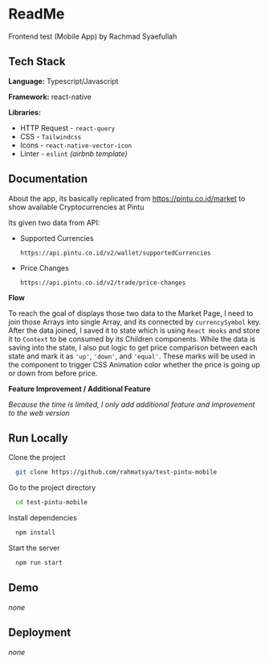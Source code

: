 
# ReadMe

Frontend test (Mobile App) by Rachmad Syaefullah 


## Tech Stack

**Language:** Typescript/Javascript

**Framework:** react-native

**Libraries:** 
- HTTP Request - `react-query`
- CSS - `Tailwindcss`
- Icons - `react-native-vector-icon`
- Linter - `eslint` *(airbnb template)*



## Documentation

About the app, its basically replicated from https://pintu.co.id/market to show available Cryptocurrencies at Pintu

Its given two data from API:
- Supported Currencies

    `https://api.pintu.co.id/v2/wallet/supportedCurrencies`
- Price Changes

    `https://api.pintu.co.id/v2/trade/price-changes`

**Flow**

To reach the goal of displays those two data to the Market Page, I need to join those Arrays into single Array, and its connected by `currencySymbol` key. After the data joined, I saved it to state which is using `React Hooks` and store it to `Context` to be consumed by its Children components. While the data is saving into the state, I also put logic to get price comparison between each state and mark it as `'up'`, `'down'`, and `'equal'`. These marks will be used in the component to trigger CSS Animation color whether the price is going up or down from before price. 

**Feature Improvement / Additional Feature**

*Because the time is limited, I only add additional feature and improvement to the web version*

## Run Locally

Clone the project

```bash
  git clone https://github.com/rahmatsya/test-pintu-mobile
```

Go to the project directory

```bash
  cd test-pintu-mobile
```

Install dependencies

```bash
  npm install
```

Start the server

```bash
  npm run start
```


## Demo

*none*


## Deployment

*none*
